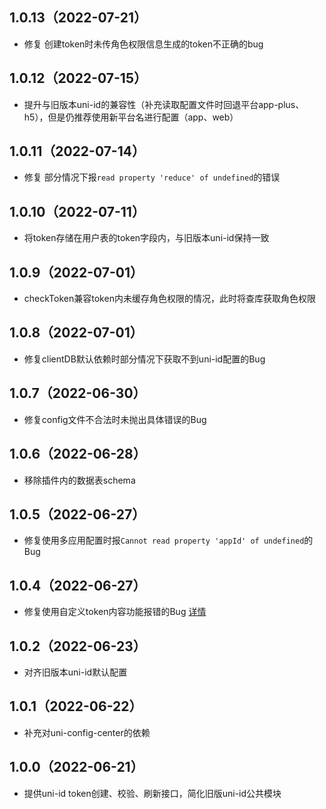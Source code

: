 ## 1.0.13（2022-07-21）
- 修复 创建token时未传角色权限信息生成的token不正确的bug
## 1.0.12（2022-07-15）
- 提升与旧版本uni-id的兼容性（补充读取配置文件时回退平台app-plus、h5），但是仍推荐使用新平台名进行配置（app、web）
## 1.0.11（2022-07-14）
- 修复 部分情况下报`read property 'reduce' of undefined`的错误
## 1.0.10（2022-07-11）
- 将token存储在用户表的token字段内，与旧版本uni-id保持一致
## 1.0.9（2022-07-01）
- checkToken兼容token内未缓存角色权限的情况，此时将查库获取角色权限
## 1.0.8（2022-07-01）
- 修复clientDB默认依赖时部分情况下获取不到uni-id配置的Bug
## 1.0.7（2022-06-30）
- 修复config文件不合法时未抛出具体错误的Bug
## 1.0.6（2022-06-28）
- 移除插件内的数据表schema
## 1.0.5（2022-06-27）
- 修复使用多应用配置时报`Cannot read property 'appId' of undefined`的Bug
## 1.0.4（2022-06-27）
- 修复使用自定义token内容功能报错的Bug [详情](https://ask.dcloud.net.cn/question/147945)
## 1.0.2（2022-06-23）
- 对齐旧版本uni-id默认配置
## 1.0.1（2022-06-22）
- 补充对uni-config-center的依赖
## 1.0.0（2022-06-21）
- 提供uni-id token创建、校验、刷新接口，简化旧版uni-id公共模块

